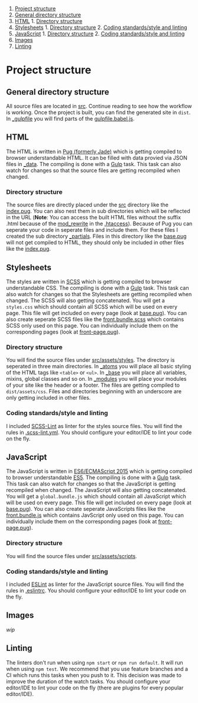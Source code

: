 1. [Project structure](#project-structure)
  1. [General directory structure](#general-directory-structure)
  2. [HTML](#html)
    1. [Directory structure](#directory-structure)
  3. [Stylesheets](#stylesheets)
    1. [Directory structure](#directory-structure-1)
    2. [Coding standards/style and linting](#coding-standardsstyle-and-linting)
  4. [JavaScript](#javascript)
    1. [Directory structure](#directory-structure-2)
    2. [Coding standards/style and linting](#coding-standardsstyle-and-linting-1)
  5. [Images](#images)
  6. [Linting](#linting)


# Project structure


## General directory structure
All source files are located in [src](./src). Continue reading to see how the workflow is working. Once the project is built, you can find the generated site in `dist`. In [_gulpfile](./_gulpfile) you will find parts of the [gulpfile.babel.js](./gulpfile.babel.js).


## HTML
The HTML is written in [Pug (formerly Jade)](https://pugjs.org) which is getting compiled to browser understandable HTML. It can be filled with data provied via JSON files in [_data](./src/_data). The compiling is done with a [Gulp](http://gulpjs.com) task. This task can also watch for changes so that the source files are getting recompiled when changed.

### Directory structure
The source files are directly placed under the [src](./src) directory like the [index.pug](./src/index.pug). You can also nest them in sub directories which will be reflected in the URL (**Note**: You can access the built HTML files without the suffix .html because of the [mod_rewrite](https://httpd.apache.org/docs/current/mod/mod_rewrite.html) in the [.htaccess](./src/.htaccess#L27)). Because of Pug you can seperate your code in seperate files and include them. For these files I created the sub directory [_partials](./src/_partials). Files in this directory like the [base.pug](./src/_partials/base.pug) will not get compiled to HTML, they should only be included in other files like the [index.pug](./src/index.pug#L1).


## Stylesheets
The styles are written in [SCSS](http://sass-lang.com) which is getting compiled to browser understandable CSS. The compiling is done with a [Gulp](http://gulpjs.com) task. This task can also watch for changes so that the Stylesheets are getting recompiled when changed. The SCSS will also getting concatenated. You will get a `styles.css` which should contain all SCSS which will be used on every page. This file will get included on every page (look at [base.pug](./src/_partials/base.pug#L53)). You can also create seperate SCSS files like the [front.bundle.scss](./src/assets/styles/front.bundle.scss) which contains SCSS only used on this page. You can individually include them on the corresponding pages (look at [front-page.pug](./src/_partials/templates/front-page.pug#L9)).

### Directory structure
You will find the source files under [src/assets/styles](./src/assets/styles). The directory is seperated in three main directories. In [_atoms](./src/assets/styles/_atoms) you will place all basic styling of the HTML tags like `<table>` or `<ul>`. In [_base](./src/assets/styles/_base) you will place all variables, mixins, global classes and so on. In [_modules](./src/assets/styles/_modules) you will place your modules of your site like the header or a footer. The files are getting compiled to `dist/assets/css`. Files and directories beginning with an underscore are only getting included in other files.

### Coding standards/style and linting
I included [SCSS-Lint](https://github.com/brigade/scss-lint) as linter for the styles source files. You will find the rules in [.scss-lint.yml](./.scss-lint.yml). You should configure your editor/IDE to lint your code on the fly.


## JavaScript
The JavaScript is written in [ES6/ECMAScript 2015](http://www.ecma-international.org/ecma-262/6.0/index.html) which is getting compiled to browser understandable [ES5](http://www.ecma-international.org/ecma-262/5.1). The compiling is done with a [Gulp](http://gulpjs.com) task. This task can also watch for changes so that the JavaScript is getting recompiled when changed. The JavaScript will also getting concatenated. You will get a `global.bundle.js` which should contain all JavaScript which will be used on every page. This file will get included on every page (look at [base.pug](./src/_partials/base.pug#L61)). You can also create seperate JavaScripts files like the [front.bundle.js](./src/assets/scripts/front.bundle.js) which contains JavScript only used on this page. You can individually include them on the corresponding pages (look at [front-page.pug](./src/_partials/templates/front-page.pug#L11)).

### Directory structure
You will find the source files under [src/assets/scripts](./src/assets/scripts).

### Coding standards/style and linting
I included [ESLint](http://eslint.org) as linter for the JavaScript source files. You will find the rules in [.eslintrc](./.eslintrc). You should configure your editor/IDE to lint your code on the fly.


## Images
_wip_


## Linting
The linters don't run when using `npm start` or `npm run default`. It will run when using `npm test`. We recommend that you use feature branches and a CI which runs this tasks when you push to it. This decision was made to improve the duration of the watch tasks. You should configure your editor/IDE to lint your code on the fly (there are plugins for every popular editor/IDE).
